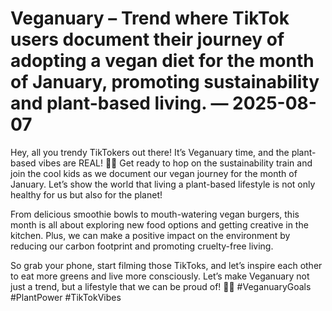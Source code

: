 # Veganuary – Trend where TikTok users document their journey of adopting a vegan diet for the month of January, promoting sustainability and plant-based living. — 2025-08-07

Hey, all you trendy TikTokers out there! It’s Veganuary time, and the plant-based vibes are REAL! 🌱🌟 Get ready to hop on the sustainability train and join the cool kids as we document our vegan journey for the month of January. Let’s show the world that living a plant-based lifestyle is not only healthy for us but also for the planet!

From delicious smoothie bowls to mouth-watering vegan burgers, this month is all about exploring new food options and getting creative in the kitchen. Plus, we can make a positive impact on the environment by reducing our carbon footprint and promoting cruelty-free living.

So grab your phone, start filming those TikToks, and let’s inspire each other to eat more greens and live more consciously. Let’s make Veganuary not just a trend, but a lifestyle that we can be proud of! 🌿💚 #VeganuaryGoals #PlantPower #TikTokVibes